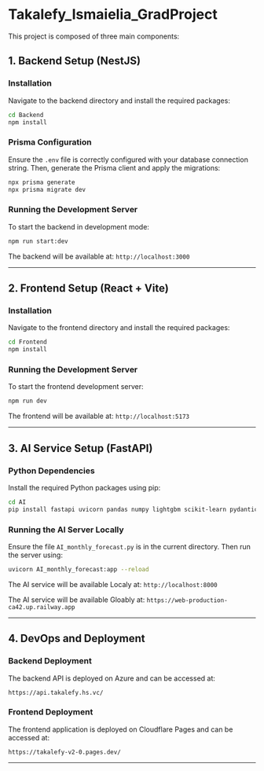 # Takalefy_Ismaielia_GradProject

This project is composed of three main components:

## 1. Backend Setup (NestJS)

### Installation

Navigate to the backend directory and install the required packages:

```bash
cd Backend
npm install
```

### Prisma Configuration

Ensure the `.env` file is correctly configured with your database connection string. Then, generate the Prisma client and apply the migrations:

```bash
npx prisma generate
npx prisma migrate dev
```

### Running the Development Server

To start the backend in development mode:

```bash
npm run start:dev
```

The backend will be available at: `http://localhost:3000`

---

## 2. Frontend Setup (React + Vite)

### Installation

Navigate to the frontend directory and install the required packages:

```bash
cd Frontend
npm install
```

### Running the Development Server

To start the frontend development server:

```bash
npm run dev
```

The frontend will be available at: `http://localhost:5173`

---

## 3. AI Service Setup (FastAPI)

### Python Dependencies

Install the required Python packages using pip:

```bash
cd AI
pip install fastapi uvicorn pandas numpy lightgbm scikit-learn pydantic
```

### Running the AI Server Locally

Ensure the file `AI_monthly_forecast.py` is in the current directory. Then run the server using:

```bash
uvicorn AI_monthly_forecast:app --reload
```

The AI service will be available Localy at: `http://localhost:8000`

The AI service will be available Gloably at: `https://web-production-ca42.up.railway.app`

---

## 4. DevOps and Deployment

### Backend Deployment

The backend API is deployed on Azure and can be accessed at:

```
https://api.takalefy.hs.vc/
```

### Frontend Deployment

The frontend application is deployed on Cloudflare Pages and can be accessed at:

```
https://takalefy-v2-0.pages.dev/
```

---
